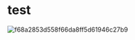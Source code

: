 # test
![f68a2853d558f66da8ff5d61946c27b9](https://github.com/user-attachments/assets/ee7ab7ba-9b6f-47e6-966e-51dcd6ddc2bb)
